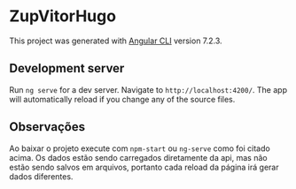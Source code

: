 # ZupVitorHugo

This project was generated with [Angular CLI](https://github.com/angular/angular-cli) version 7.2.3.

## Development server

Run `ng serve` for a dev server. Navigate to `http://localhost:4200/`. The app will automatically reload if you change any of the source files.

## Observações
Ao baixar o projeto execute com `npm-start` ou `ng-serve` como foi citado acima.
Os dados estão sendo carregados diretamente da api, mas não estão sendo salvos em arquivos, portanto cada reload da página irá gerar dados diferentes.
